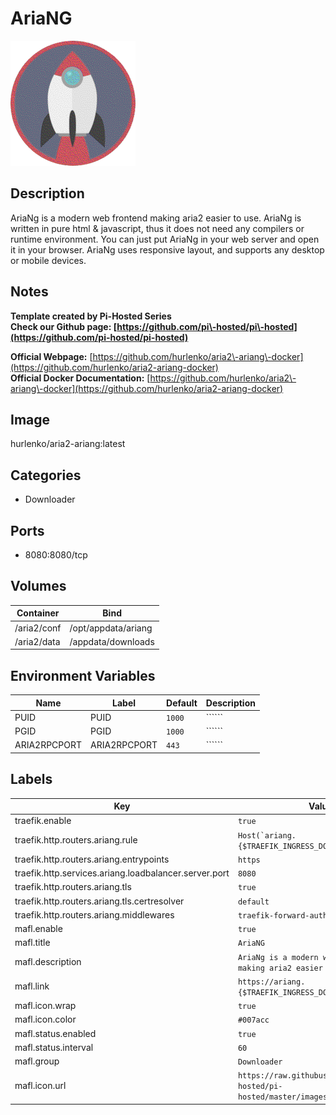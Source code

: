 # AriaNG

![Logo](images/AriaNG.png)

## Description
AriaNg is a modern web frontend making aria2 easier to use. AriaNg is written in pure html \& javascript, thus it does not need any compilers or runtime environment. You can just put AriaNg in your web server and open it in your browser. AriaNg uses responsive layout, and supports any desktop or mobile devices.

## Notes
**Template created by Pi\-Hosted Series**  
**Check our Github page: [https://github.com/pi\-hosted/pi\-hosted](https://github.com/pi-hosted/pi-hosted)**  
  
**Official Webpage:** [https://github.com/hurlenko/aria2\-ariang\-docker](https://github.com/hurlenko/aria2-ariang-docker)  
**Official Docker Documentation:** [https://github.com/hurlenko/aria2\-ariang\-docker](https://github.com/hurlenko/aria2-ariang-docker)  
  
  


## Image
hurlenko/aria2-ariang:latest

## Categories
- Downloader

## Ports
- 8080:8080/tcp

## Volumes
| Container | Bind |
|-----------|------|
| /aria2/conf | /opt/appdata/ariang |
| /aria2/data | /appdata/downloads |

## Environment Variables
| Name | Label | Default | Description |
|------|-------|---------|-------------|
| PUID | PUID | ```1000``` | `````` |
| PGID | PGID | ```1000``` | `````` |
| ARIA2RPCPORT | ARIA2RPCPORT | ```443``` | `````` |

## Labels
| Key | Value |
|-----|-------|
| traefik.enable | ```true``` |
| traefik.http.routers.ariang.rule | ```Host(`ariang.{$TRAEFIK_INGRESS_DOMAIN}`)``` |
| traefik.http.routers.ariang.entrypoints | ```https``` |
| traefik.http.services.ariang.loadbalancer.server.port | ```8080``` |
| traefik.http.routers.ariang.tls | ```true``` |
| traefik.http.routers.ariang.tls.certresolver | ```default``` |
| traefik.http.routers.ariang.middlewares | ```traefik-forward-auth``` |
| mafl.enable | ```true``` |
| mafl.title | ```AriaNG``` |
| mafl.description | ```AriaNg is a modern web frontend making aria2 easier to use.``` |
| mafl.link | ```https://ariang.{$TRAEFIK_INGRESS_DOMAIN}``` |
| mafl.icon.wrap | ```true``` |
| mafl.icon.color | ```#007acc``` |
| mafl.status.enabled | ```true``` |
| mafl.status.interval | ```60``` |
| mafl.group | ```Downloader``` |
| mafl.icon.url | ```https://raw.githubusercontent.com/pi-hosted/pi-hosted/master/images/ariang.png``` |

